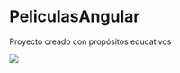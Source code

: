 # PeliculasAngular

Proyecto creado con propósitos educativos


<img src="https://lh3.googleusercontent.com/ZNJ2xUkDjnDTvvwUvEFkTK2vFNvJGlqRbn-7tO0lI6aOni6vkegcv8mlI6VORZ-KP1tblVOtnSHqJrhlJEx2=w1332-h958-rw">
